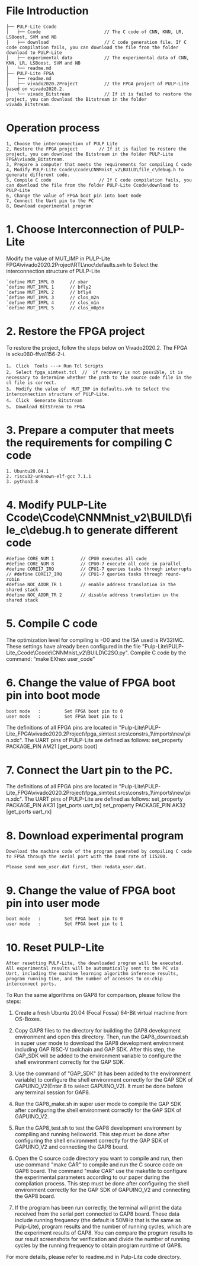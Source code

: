 # File Introduction
    ├── PULP-Lite Ccode
    │   ├── Ccode                        // The C code of CNN, KNN, LR, LSBoost, SVM and NB
    │   ├── download                     // C code generation file. If C code compilation fails, you can download the file from the folder download to PULP-Lite
    │   ├── experimental data            // The experimental data of CNN, KNN, LR, LSBoost, SVM and NB
    │   └── readme.md
    ├── PULP-Lite FPGA
    │   ├── readme.md 
    │   ├── vivado2020.2Project          // the FPGA project of PULP-Lite based on vivado2020.2.
    │   └── vivado_Bitstream             // If it is failed to restore the project, you can download the Bitstream in the folder vivado_Bitstream.


# Operation process

    1, Choose the interconnection of PULP Lite
    2, Restore the FPGA project        // If it is failed to restore the project, you can download the Bitstream in the folder PULP-Lite FPGA\vivado_Bitstream.
    3, Prepare a computer that meets the requirements for compiling C code
    4, Modify PULP-Lite Ccode\Ccode\CNNMnist_v2\BUILD\file_c\debug.h to generate different code.
    5, Compile C code                  // If C code compilation fails, you can download the file from the folder PULP-Lite Ccode\download to PULP-Lite
    6, Change the value of FPGA boot pin into boot mode
    7, Connect the Uart pin to the PC
    8, Download experimental program



# 1. Choose Interconnection of PULP-Lite

Modify the value of  MUT_IMP in PULP-Lite FPGA\vivado2020.2Project\RTL\noc\defaults.svh to Select the interconnection structure of PULP-Lite 

    `define MUT_IMPL 0      // xbar
    `define MUT_IMPL 1      // bfly2
    `define MUT_IMPL 2      // bfly4
    `define MUT_IMPL 3      // clos_m2n
    `define MUT_IMPL 4      // clos_m1n
    `define MUT_IMPL 5      // clos_m0p5n

# 2. Restore the FPGA project
To restore the project, follow the steps below on Vivado2020.2.
The FPGA is xcku060-ffva1156-2-i.
   
    ​1， Click  Tools ---> Run Tcl Scripts
    2， Select fpga_simtest.tcl  //  if recovery is not possible, it is necessary to determine whether the path to the source code file in the cl file is correct.
    3， Modify the value of  MUT_IMP in defaults.svh to Select the interconnection structure of PULP-Lite. 
    4， Click  Generate Bitstream
    5， Download BitStream to FPGA

# 3. Prepare a computer that meets the requirements for compiling C code
    1. Ubuntu20.04.1
    2. riscv32-unknown-elf-gcc 7.1.1
    3. python3.8

# 4. Modify PULP-Lite Ccode\Ccode\CNNMnist_v2\BUILD\file_c\debug.h to generate different code

    #define CORE_NUM 1          // CPU0 executes all code
    #define CORE_NUM 8          // CPU0-7 execute all code in parallel
    #define CORE17_IRQ          // CPU1-7 queries tasks through interrupts
    // #define CORE17_IRQ       // CPU1-7 queries tasks through round-robin
    #define NOC_ADDR_TR 1       // enable address translation in the shared stack
    #define NOC_ADDR_TR 2       // disable address translation in the shared stack


# 5. Compile C code 
The optimization level for compiling is -O0 and the ISA used is RV32IMC. These settings have already been configured in the file "Pulp-Lite\PULP-Lite_Ccode\Ccode\CNNMnist_v2\BUILD\C2SO.py".
Compile C code by the command: “make EXhex user_code”

# 6. Change the value of FPGA boot pin into boot mode
    boot mode   :         Set FPGA boot pin to 0
    user mode   :         Set FPGA boot pin to 1
The definitions of all FPGA pins are located in "Pulp-Lite\PULP-Lite_FPGA\vivado2020.2Project\fpga_simtest.srcs\constrs_1\imports\new\pin.xdc". The UART pins of PULP-Lite are defined as follows:
set_property PACKAGE_PIN AM21 [get_ports boot]
# 7. Connect the Uart pin to the PC. 
The definitions of all FPGA pins are located in "Pulp-Lite\PULP-Lite_FPGA\vivado2020.2Project\fpga_simtest.srcs\constrs_1\imports\new\pin.xdc". The UART pins of PULP-Lite are defined as follows:
    set_property PACKAGE_PIN AK31 [get_ports uart_tx]
    set_property PACKAGE_PIN AK32 [get_ports uart_rx]

# 8. Download experimental program 
    Download the machine code of the program generated by compiling C code to FPGA through the serial port with the baud rate of 115200. 
 
    Please send mem_user.dat first, then rodata_user.dat.

# 9. Change the value of FPGA boot pin into user mode
    boot mode   :         Set FPGA boot pin to 0
    user mode   :         Set FPGA boot pin to 1

# 10. Reset PULP-Lite
    After resetting PULP-Lite, the downloaded program will be executed. All experimental results will be automatically sent to the PC via Uart, including the machine learning algorithm inference results, program running time, and the number of accesses to on-chip interconnect ports.


To Run the same algorithms on GAP8 for comparison, please follow the steps:

1. Create a fresh Ubuntu 20.04 (Focal Fossa) 64-Bit virtual machine from OS-Boxes.

2. Copy GAP8 files to the directory for building the GAP8 development environment and open this directory. Then, run the GAP8_download.sh in super user mode to download the GAP8 development environment including GAP RISC-V toolchain and GAP SDK. After this step, the GAP_SDK will be added to the environment variable to configure the shell environment correctly for the GAP SDK.

3. Use the command of "GAP_SDK" (it has been added to the environment variable) to configure the shell environment correctly for the GAP SDK of GAPUINO_V2(Enter 8 to select GAPUINO_V2). It must be done before any terminal session for GAP8.

4. Run the GAP8_make.sh in super user mode to compile the GAP SDK after configuring the shell environment correctly for the GAP SDK of GAPUINO_V2.

5. Run the GAP8_test.sh to test the GAP8 development environment by compiling and running helloworld. This step must be done after configuring the shell environment correctly for the GAP SDK of GAPUINO_V2 and connecting the GAP8 board.

6. Open the C source code directory you want to compile and run, then use command "make CAR" to compile and run the C source code on GAP8 board. The command "make CAR" use the makefile to configure the experimental parameters according to our paper during the compilation process. This step must be done after configuring the shell environment correctly for the GAP SDK of GAPUINO_V2 and connecting the GAP8 board. 

7. If the program has been run correctly, the terminal will print the data received from the serial port connected to GAP8 board. These data include running frequency (the default is 50MHz that is the same as Pulp-Lite), program results and the number of running cycles, which are the experiment results of GAP8. You can compare the program results to our result screenshots for verification and divide the number of running cycles by the running frequency to obtain program runtime of GAP8.

For more details, please refer to readme.md in Pulp-Lite code directory.

